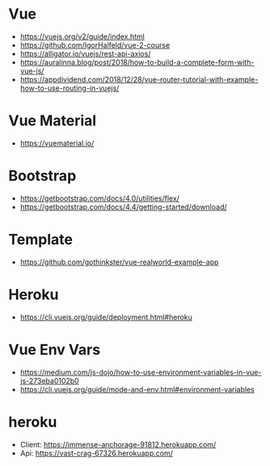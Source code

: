 # Vue
* https://vuejs.org/v2/guide/index.html
* https://github.com/IgorHalfeld/vue-2-course
* https://alligator.io/vuejs/rest-api-axios/
* https://auralinna.blog/post/2018/how-to-build-a-complete-form-with-vue-js/
* https://appdividend.com/2018/12/28/vue-router-tutorial-with-example-how-to-use-routing-in-vuejs/

# Vue Material
* https://vuematerial.io/

# Bootstrap
* https://getbootstrap.com/docs/4.0/utilities/flex/
* https://getbootstrap.com/docs/4.4/getting-started/download/

# Template
* https://github.com/gothinkster/vue-realworld-example-app

# Heroku
* https://cli.vuejs.org/guide/deployment.html#heroku

# Vue Env Vars
* https://medium.com/js-dojo/how-to-use-environment-variables-in-vue-js-273eba0102b0
* https://cli.vuejs.org/guide/mode-and-env.html#environment-variables

# heroku
* Client: https://immense-anchorage-91812.herokuapp.com/
* Api: https://vast-crag-67326.herokuapp.com/
